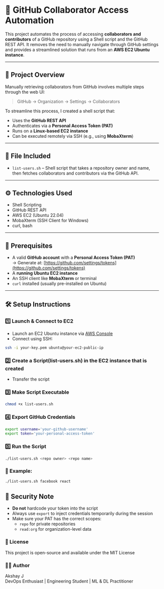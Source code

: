 # 🔧 GitHub Collaborator Access Automation

This project automates the process of accessing **collaborators and contributors** of a GitHub repository using a Shell script and the GitHub REST API. It removes the need to manually navigate through GitHub settings and provides a streamlined solution that runs from an **AWS EC2 Ubuntu instance**.

---

## 🚀 Project Overview

Manually retrieving collaborators from GitHub involves multiple steps through the web UI:

> GitHub → Organization → Settings → Collaborators

To streamline this process, I created a shell script that:
- Uses the **GitHub REST API**
- Authenticates via a **Personal Access Token (PAT)**
- Runs on a **Linux-based EC2 instance**
- Can be executed remotely via SSH (e.g., using **MobaXterm**)

---

## 📂 File Included

- `list-users.sh` – Shell script that takes a repository owner and name, then fetches collaborators and contributors via the GitHub API.

---

## ⚙️ Technologies Used

- Shell Scripting  
- GitHub REST API  
- AWS EC2 (Ubuntu 22.04)  
- MobaXterm (SSH Client for Windows)  
- curl, bash

---

## 🧰 Prerequisites

- A valid **GitHub account** with a **Personal Access Token (PAT)**  
  → Generate at: [https://github.com/settings/tokens](https://github.com/settings/tokens)
- A **running Ubuntu EC2 instance**
- An SSH client like **MobaXterm** or terminal
- `curl` installed (usually pre-installed on Ubuntu)

---

## 🛠️ Setup Instructions

### 1️⃣ Launch & Connect to EC2

- Launch an EC2 Ubuntu instance via [AWS Console](https://console.aws.amazon.com/ec2/)
- Connect using SSH:
```bash
ssh -i your-key.pem ubuntu@your-ec2-public-ip
```
### 2️⃣ Create a Script(list-users.sh) in the EC2 instance that is created 

- Transfer the script 

### 3️⃣ Make Script Executable
```bash
chmod +x list-users.sh
```
### 4️⃣ Export GitHub Credentials
```bash
export username='your-github-username'
export token='your-personal-access-token'
```
### 5️⃣ Run the Script
```bash
./list-users.sh <repo owner> <repo name>
```
### 📝 Example:
```bash
./list-users.sh facebook react
```
## 🔐 Security Note

- **Do not** hardcode your token into the script  
- Always use `export` to inject credentials temporarily during the session  
- Make sure your PAT has the correct scopes:  
  - `repo` for private repositories  
  - `read:org` for organization-level data
    
### 📄 License
This project is open-source and available under the MIT License

### 🙋‍♂️ Author
Akshay J<br>
DevOps Enthusiast | Engineering Student | ML & DL Practitioner



